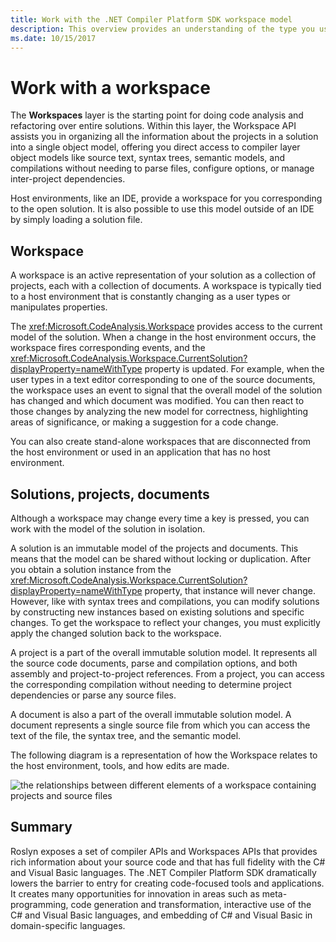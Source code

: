 ```yaml
---
title: Work with the .NET Compiler Platform SDK workspace model
description: This overview provides an understanding of the type you use to query and manipulate the workspace and projects for your code.
ms.date: 10/15/2017
---
```


# Work with a workspace

The **Workspaces** layer is the starting point for doing code analysis and refactoring over entire solutions. Within this layer, the Workspace API assists you in organizing all the information about the projects in a solution into a single object model, offering you direct access to compiler layer object models like source text, syntax trees, semantic models, and compilations without needing to parse files, configure options, or manage inter-project dependencies. 

Host environments, like an IDE, provide a workspace for you corresponding to the open solution. It is also possible to use this model outside of an IDE by simply loading a solution file.

## Workspace

A workspace is an active representation of your solution as a collection of projects, each with a collection of documents. A workspace is typically tied to a host environment that is constantly changing as a user types or manipulates properties. 

The <xref:Microsoft.CodeAnalysis.Workspace> provides access to the current model of the solution. When a change in the host environment occurs, the workspace fires corresponding events, and the <xref:Microsoft.CodeAnalysis.Workspace.CurrentSolution?displayProperty=nameWithType> property is updated. For example, when the user types in a text editor corresponding to one of the source documents, the workspace uses an event to signal that the overall model of the solution has changed and which document was modified. You can then react to those changes by analyzing the new model for correctness, highlighting areas of significance, or making a suggestion for a code change. 

You can also create stand-alone workspaces that are disconnected from the host environment or used in an application that has no host environment.

## Solutions, projects, documents

Although a workspace may change every time a key is pressed, you can work with the model of the solution in isolation. 

A solution is an immutable model of the projects and documents. This means that the model can be shared without locking or duplication. After you obtain a solution instance from the <xref:Microsoft.CodeAnalysis.Workspace.CurrentSolution?displayProperty=nameWithType> property, that instance will never change. However, like with syntax trees and compilations, you can modify solutions by constructing new instances based on existing solutions and specific changes. To get the workspace to reflect your changes, you must explicitly apply the changed solution back to the workspace.

A project is a part of the overall immutable solution model. It represents all the source code documents, parse and compilation options, and both assembly and project-to-project references. From a project, you can access the corresponding compilation without needing to determine project dependencies or parse any source files.

A document is also a part of the overall immutable solution model. A document represents a single source file from which you can access the text of the file, the syntax tree, and the semantic model.

The following diagram is a representation of how the Workspace relates to the host environment, tools, and how edits are made.

![the relationships between different elements of a workspace containing projects and source files](media/work-with-workspace/workspace-obj-relations.png)

## Summary

Roslyn exposes a set of compiler APIs and Workspaces APIs that provides rich information about your source code and that has full fidelity with the C# and Visual Basic languages.  The .NET Compiler Platform SDK dramatically lowers the barrier to entry for creating code-focused tools and applications. It creates many opportunities for innovation in areas such as meta-programming, code generation and transformation, interactive use of the C# and Visual Basic languages, and embedding of C# and Visual Basic in domain-specific languages.  
